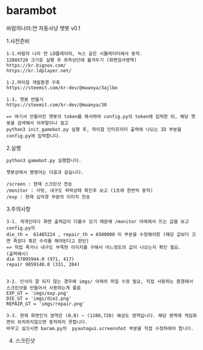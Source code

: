 # barambot
바람의나라:연 자동사냥 챗봇 v0.1

1.사전준비

    1-1.바람의 나라 연 LD플레이어, 녹스 같은 시뮬레이터에서 동작.
    1280X720 크기로 실행 후 좌측상단에 옮겨두기 (화면검사영역)
    https://kr.bignox.com/
    https://kr.ldplayer.net/

    1-2.파이참 개발환경 구축
    https://steemit.com/kr-dev/@maanya/3ajlbo

    1-3. 챗봇 만들기
    https://steemit.com/kr-dev/@maanya/30

    => 여기서 만들어진 챗봇의 token를 복사하여 config.py의 token에 입력한 뒤, 해당 챗봇을 검색해서 아무말이나 걸고
    python3 init_gamebot.py 실행 후, 파이참 인터프리터 출력에 나오는 ID 부분을 config.py에 입력합니다.

2.실행

    python3 gamebot.py 실행합니다.

    챗봇상에서 명령어는 다음과 같습니다.

    /screen : 현재 스크린샷 전송
    /monitor : 사망, 내구도 하락상태 확인후 보고 (1초에 한번씩 동작)
    /exp : 현재 십억경 부분의 이미지 전송 

3.주의사항

    3-1. 개개인마다 화면 출력값이 다를수 있기 때문에 /monitor 아래에서 뜨는 값을 보고 config.py의 
    die_th =  61485224 , repair_th = 6500000 이 부분을 수정해야함 (해당 값보다 크면 죽었다 혹은 수리를 해야된다고 판단)
    => 직접 죽거나 내구도 부족한 이미지를 구해서 어느정도의 값이 나오는지 확인 필요.
    (출력예시)
    die 57095944.0 (971, 417)
    repair 9859148.0 (331, 284)


    3-2. 인식이 잘 되지 않는 경우에 imgs/ 아래의 파일 수정 필요, 직접 사용하는 환경에서 스크린샷을 만들어서 사용하는게 좋음
    EXP_GT = 'imgs/exp.png'
    DIE_GT = 'imgs/die2.png'
    REPAIR_GT = 'imgs/repair.png'

    3-3. 현재 화면인식 영역은 (0,0) ~ (1280,720) 해상도 영역입니다. 해당 영역에 게임화면이 위치하지않으면 동작하지 못합니다.
    바꾸고 싶으시면 baram.py의  pyautogui.screenshot 부분을 직접 수정하여야 합니다.

4. 스크린샷

    




